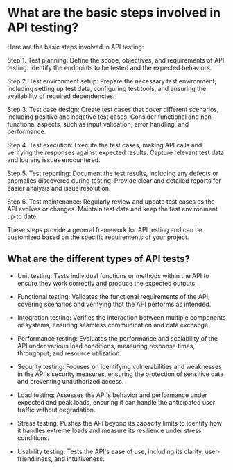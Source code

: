 # What are the basic steps involved in API testing?

Here are the basic steps involved in API testing:

Step 1. Test planning: Define the scope, objectives, and requirements of API testing. Identify the endpoints to be tested and the expected behaviors.

Step 2. Test environment setup: Prepare the necessary test environment, including setting up test data, configuring test tools, and ensuring the availability of required dependencies.

Step 3. Test case design: Create test cases that cover different scenarios, including positive and negative test cases. Consider functional and non-functional aspects, such as input validation, error handling, and performance.

Step 4. Test execution: Execute the test cases, making API calls and verifying the responses against expected results. Capture relevant test data and log any issues encountered.

Step 5. Test reporting: Document the test results, including any defects or anomalies discovered during testing. Provide clear and detailed reports for easier analysis and issue resolution.

Step 6. Test maintenance: Regularly review and update test cases as the API evolves or changes. Maintain test data and keep the test environment up to date.

These steps provide a general framework for API testing and can be customized based on the specific requirements of your project.

## What are the different types of API tests?

* Unit testing:
Tests individual functions or methods within the API to ensure they work correctly and produce the expected outputs.

* Functional testing:
Validates the functional requirements of the API, covering scenarios and verifying that the API performs as intended.

* Integration testing:
Verifies the interaction between multiple components or systems, ensuring seamless communication and data exchange.

* Performance testing:
Evaluates the performance and scalability of the API under various load conditions, measuring response times, throughput, and resource utilization.

* Security testing:
Focuses on identifying vulnerabilities and weaknesses in the API's security measures, ensuring the protection of sensitive data and preventing unauthorized access.

* Load testing:
Assesses the API's behavior and performance under expected and peak loads, ensuring it can handle the anticipated user traffic without degradation.

* Stress testing:
Pushes the API beyond its capacity limits to identify how it handles extreme loads and measure its resilience under stress conditions.

* Usability testing:
Tests the API's ease of use, including its clarity, user-friendliness, and intuitiveness.